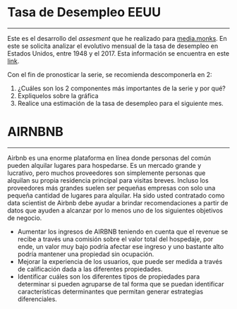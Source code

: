 <h1> Tasa de Desempleo EEUU </h1>
<hr>
Este es el desarrollo del <i> assesment </i> que he realizado para <a href="https://media.monks.com/">media.monks</a>. En este se solicita analizar el evolutivo mensual de la tasa de desempleo en Estados Unidos, entre 1948 y el 2017. Esta información se encuentra en este <a href="https://fred.stlouisfed.org/series/UNRATE">link</a>.

Con el fin de pronosticar la serie, se recomienda descomponerla en 2:
<ol>
    <li>¿Cuáles son los 2 componentes más importantes de la serie y por qué?</li>
    <li>Expliquelos sobre la gráfica</li>
    <li>Realice una estimación de la tasa de desempleo para el siguiente mes.</li>
</ol>

<h1> AIRNBNB </h1>
<hr>

Airbnb es una enorme plataforma en línea donde personas del común pueden alquilar lugares para hospedarse. Es un mercado grande y lucrativo, pero muchos proveedores son simplemente  personas que alquilan su propia residencia principal para visitas breves. Incluso los proveedores más grandes suelen ser pequeñas empresas con solo una pequeña cantidad de lugares para alquilar. Ha sido usted contratado como data scientist de Airbnb debe ayudar a brindar recomendaciones a partir de datos que ayuden a alcanzar por lo menos uno de los siguientes objetivos de negocio.

<ul>
<li> Aumentar los ingresos de AIRBNB teniendo en cuenta que el revenue se recibe a través una comisión sobre el valor total del hospedaje, por ende, un valor muy bajo podría afectar ese ingreso y uno bastante alto podría mantener una propiedad sin ocupación. </li>
<li> Mejorar la experiencia de los usuarios, que puede ser medida a través de calificación
dada a las diferentes propiedades. </li>
<li> Identificar cuáles son los diferentes tipos de propiedades para determinar si pueden agruparse de tal forma que se puedan identificar características determinantes que permitan generar estrategias diferenciales. </li>

</ul>